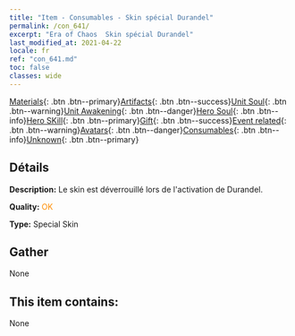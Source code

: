 ```yaml
---
title: "Item - Consumables - Skin spécial Durandel"
permalink: /con_641/
excerpt: "Era of Chaos  Skin spécial Durandel"
last_modified_at: 2021-04-22
locale: fr
ref: "con_641.md"
toc: false
classes: wide
---
```

 [Materials](/ItemsFR/){: .btn .btn--primary}[Artifacts](/ItemsFR/Artifacts/){: .btn .btn--success}[Unit Soul](/ItemsFR/UnitSoul/){: .btn .btn--warning}[Unit Awakening](/ItemsFR/UnitAwakening/){: .btn .btn--danger}[Hero Soul](/ItemsFR/HeroSoul/){: .btn .btn--info}[Hero SKill](/ItemsFR/HeroSkill/){: .btn .btn--primary}[Gift](/ItemsFR/Gift/){: .btn .btn--success}[Event related](/ItemsFR/Events/){: .btn .btn--warning}[Avatars](/ItemsFR/Avatars/){: .btn .btn--danger}[Consumables](/ItemsFR/Consumables/){: .btn .btn--info}[Unknown](/ItemsFR/Unknown/){: .btn .btn--primary}

## Détails
 **Description:** Le skin est déverrouillé lors de l'activation de Durandel.

 **Quality:** <span style="color: #FF8C00">OK</span>

 **Type:** Special Skin

## Gather

  None

## This item contains:

  None

